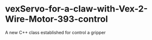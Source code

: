 # vexServo-for-a-claw-with-Vex-2-Wire-Motor-393-control
A new C++ class established for control a gripper
